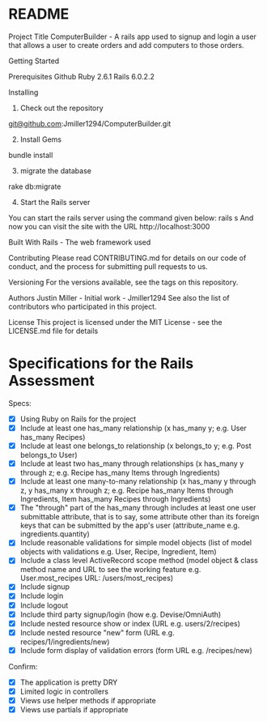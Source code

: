 # README

Project Title
ComputerBuilder - A rails app used to signup and login a user that allows a user to create orders and add computers to those orders.

Getting Started


Prerequisites
Github
Ruby 2.6.1
Rails 6.0.2.2


Installing
1. Check out the repository

git@github.com:Jmiller1294/ComputerBuilder.git

2. Install Gems

bundle install

3. migrate the database

rake db:migrate

4. Start the Rails server

You can start the rails server using the command given below:
rails s
And now you can visit the site with the URL http://localhost:3000


Built With
Rails - The web framework used

Contributing
Please read CONTRIBUTING.md for details on our code of conduct, and the process for submitting pull requests to us.

Versioning
For the versions available, see the tags on this repository.

Authors
Justin Miller - Initial work - Jmiller1294
See also the list of contributors who participated in this project.

License
This project is licensed under the MIT License - see the LICENSE.md file for details



# Specifications for the Rails Assessment

Specs:
- [x] Using Ruby on Rails for the project
- [x] Include at least one has_many relationship (x has_many y; e.g. User has_many Recipes) 
- [x] Include at least one belongs_to relationship (x belongs_to y; e.g. Post belongs_to User)
- [x] Include at least two has_many through relationships (x has_many y through z; e.g. Recipe has_many Items through Ingredients)
- [x] Include at least one many-to-many relationship (x has_many y through z, y has_many x through z; e.g. Recipe has_many Items through Ingredients, Item has_many Recipes through Ingredients)
- [x] The "through" part of the has_many through includes at least one user submittable attribute, that is to say, some attribute other than its foreign keys that can be submitted by the app's user (attribute_name e.g. ingredients.quantity)
- [x] Include reasonable validations for simple model objects (list of model objects with validations e.g. User, Recipe, Ingredient, Item)
- [x] Include a class level ActiveRecord scope method (model object & class method name and URL to see the working feature e.g. User.most_recipes URL: /users/most_recipes)
- [x] Include signup
- [x] Include login
- [x] Include logout
- [x] Include third party signup/login (how e.g. Devise/OmniAuth)
- [x] Include nested resource show or index (URL e.g. users/2/recipes)
- [x] Include nested resource "new" form (URL e.g. recipes/1/ingredients/new)
- [x] Include form display of validation errors (form URL e.g. /recipes/new)

Confirm:
- [x] The application is pretty DRY
- [x] Limited logic in controllers
- [x] Views use helper methods if appropriate
- [x] Views use partials if appropriate